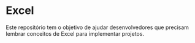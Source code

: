 # Excel
Este repositório tem o objetivo de ajudar desenvolvedores que precisam lembrar conceitos de Excel para implementar projetos.
